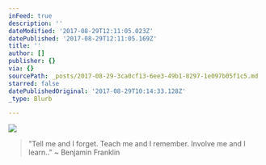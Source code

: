 ```yaml
---
inFeed: true
description: ''
dateModified: '2017-08-29T12:11:05.023Z'
datePublished: '2017-08-29T12:11:05.169Z'
title: ''
author: []
publisher: {}
via: {}
sourcePath: _posts/2017-08-29-3ca0cf13-6ee3-49b1-8297-1e097b05f1c5.md
starred: false
datePublishedOriginal: '2017-08-29T10:14:33.128Z'
_type: Blurb

---
```

![](https://the-grid-user-content.s3-us-west-2.amazonaws.com/3a102e5d-1226-4a2f-9216-ea1035705f61.jpg)

> "Tell me and I forget. Teach me and I remember. Involve me and I learn.." ~ Benjamin Franklin